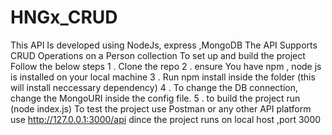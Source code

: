 # HNGx_CRUD
This API Is developed using NodeJs, express ,MongoDB The API Supports CRUD Operations on a Person collection To set up and build the project Follow the below steps
1 . Clone the repo
2 . ensure You have npm , node js is installed on your local machine 
3 . Run npm install inside the folder (this will install neccessary dependency) 
4 . To change the DB connection, change the MongoURI inside the config file.
5 . to build the project run (node index.js)
To test the project use Postman or any other API platform use http://127.0.0.1:3000/api dince the project runs on local host ,port 3000

